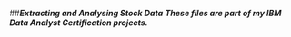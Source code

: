 ##***Extracting and Analysing Stock Data***
***These files are part of my IBM Data Analyst Certification projects.***
